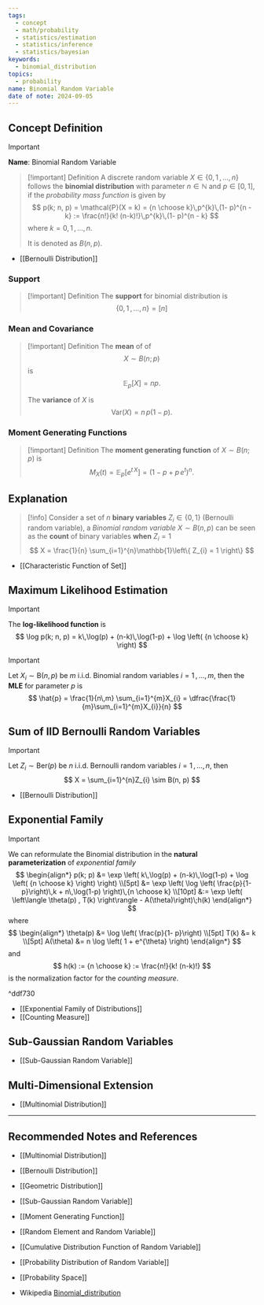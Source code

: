 ```yaml
---
tags:
  - concept
  - math/probability
  - statistics/estimation
  - statistics/inference
  - statistics/bayesian
keywords:
  - binomial_distribution
topics:
  - probability
name: Binomial Random Variable
date of note: 2024-09-05
---
```


## Concept Definition

>[!important]
>**Name**: Binomial Random Variable

>[!important] Definition
>A discrete random variable $X \in \{ 0,\,1 \,{,}\ldots{,}\, n\}$ follows the **binomial distribution** with parameter $n\in \mathbb{N}$ and $p\in [0,1]$, if the *probability mass function* is given by 
>$$
>p(k; n, p) = \mathcal{P}(X = k) = {n \choose k}\,p^{k}\,(1- p)^{n - k} :=  \frac{n!}{k! (n-k)!}\,p^{k}\,(1- p)^{n - k}
>$$
>where $k = 0,\,1 \,{,}\ldots{,}\,n$.
>
>It is denoted as $B(n, p).$

- [[Bernoulli Distribution]]

### Support

>[!important] Definition
>The **support** for binomial distribution is $$\{ 0 ,1 \,{,}\ldots{,}\,n \} = [n]$$



### Mean and Covariance

>[!important] Definition
>The **mean** of  of $$X \sim B(n; p)$$ is $$\mathbb{E}_{ p }\left[  X \right] = n p.$$ 
>
>The **variance** of $X$ is $$\text{Var}(X) = n\,p(1 - p).$$
>

### Moment Generating Functions

>[!important] Definition
>The **moment generating function** of $X \sim  B(n; p)$ is 
>$$
>M_{X}(t) = \mathbb{E}_{ p }\left[  e^{t\, X} \right] = \left(1 - p + p\,e^{t}\right)^{n}.
>$$
>




## Explanation

>[!info]
>Consider a set of $n$ **binary variables** $Z_{i} \in \left\{  0, 1 \right\}$  (Bernoulli random variable), a *Binomial random variable* $X \sim B(n, p)$ can be seen as the **count** of binary variables **when** $Z_{i} = 1$
>$$
>X = \frac{1}{n} \sum_{i=1}^{n}\mathbb{1}\left\{ Z_{i} = 1 \right\}
>$$

- [[Characteristic Function of Set]]

## Maximum Likelihood Estimation


>[!important] 
>The **log-likelihood function** is
>$$
>\log p(k; n, p) = k\,\log(p) + (n-k)\,\log(1-p)   + \log \left(  {n \choose k} \right)
>$$


>[!important] 
>Let $X_{i} \sim \text{B}(n, p)$ be $m$ i.i.d. Binomial random variables $i=1\,{,}\ldots{,} m,$ then the **MLE** for parameter $p$ is
>$$
>\hat{p} = \frac{1}{n\,m} \sum_{i=1}^{m}X_{i} = \dfrac{\frac{1}{m}\sum_{i=1}^{m}X_{i}}{n}
>$$




## Sum of IID Bernoulli Random Variables

>[!important] 
>Let $Z_{i} \sim \text{Ber}(p)$ be $n$ i.i.d. Bernoulli random variables $i=1\,{,}\ldots{,} n,$ then 
>$$
>X = \sum_{i=1}^{n}Z_{i} \sim B(n, p)
>$$

- [[Bernoulli Distribution]]


## Exponential Family

>[!important] 
>We can reformulate the Binomial distribution in the **natural parameterization** of *exponential family*
>$$
>\begin{align*}
> p(k; p) &= \exp \left( k\,\log(p) + (n-k)\,\log(1-p)   + \log \left(  {n \choose k} \right) \right) \\[5pt]
> &= \exp \left( \log \left( \frac{p}{1- p}\right)\,k + n\,\log(1-p) \right)\,{n \choose k} \\[10pt]
> &:= \exp \left( \left\langle \theta(p) , T(k) \right\rangle  - A(\theta)\right)\;h(k)
>\end{align*}
>$$
>where
>$$
>\begin{align*}
>\theta(p) &= \log \left( \frac{p}{1- p}\right) \\[5pt]
>T(k) &= k  \\[5pt]
>A(\theta) &= n \log \left( 1 + e^{\theta} \right)
>\end{align*}
>$$
>and
>$$
>h(k) := {n \choose k} := \frac{n!}{k! (n-k)!}
>$$
>is the normalization factor for the *counting measure*.

^ddf730


- [[Exponential Family of Distributions]]
- [[Counting Measure]]

## Sub-Gaussian Random Variables

- [[Sub-Gaussian Random Variable]]


## Multi-Dimensional Extension

- [[Multinomial Distribution]]



-----------
##  Recommended Notes and References

- [[Multinomial Distribution]]
- [[Bernoulli Distribution]]
- [[Geometric Distribution]]
- [[Sub-Gaussian Random Variable]]

- [[Moment Generating Function]]
- [[Random Element and Random Variable]]
- [[Cumulative Distribution Function of Random Variable]]
- [[Probability Distribution of Random Variable]]
- [[Probability Space]]

- Wikipedia [Binomial_distribution](https://en.wikipedia.org/wiki/Binomial_distribution)